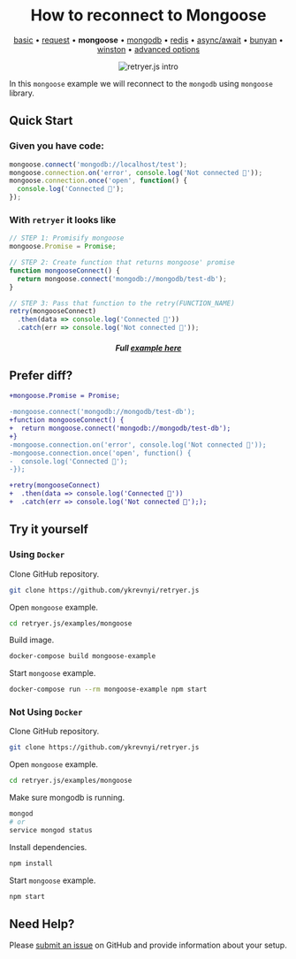 
<h1 align="center">How to reconnect to Mongoose</h1>

<p align="center">
  <a href="https://github.com/ykrevnyi/reconnect/tree/master/examples/basic/">basic</a> &bull;
  <a href="https://github.com/ykrevnyi/reconnect/tree/master/examples/request/">request</a> &bull;
  <b>mongoose</b> &bull;
  <a href="https://github.com/ykrevnyi/reconnect/tree/master/examples/mongodb/">mongodb</a> &bull;
  <a href="https://github.com/ykrevnyi/reconnect/tree/master/examples/redis/">redis</a> &bull;
  <a href="https://github.com/ykrevnyi/reconnect/tree/master/examples/async-await/">async/await</a> &bull;
  <a href="https://github.com/ykrevnyi/reconnect/tree/master/examples/bunyan/">bunyan</a> &bull;
  <a href="https://github.com/ykrevnyi/reconnect/tree/master/examples/winston/">winston</a> &bull;
  <a href="https://github.com/ykrevnyi/reconnect/tree/master/examples/advanced-options/">advanced options</a>
</p>

<p align="center">
  <img src="https://github.com/ykrevnyi/reconnect/tree/master/docs/retryer-v1.5.1.gif" alt="retryer.js intro"/>
</p>

In this `mongoose` example we will reconnect to the `mongodb` using `mongoose` library.

## Quick Start

### Given you have code:

```javascript
mongoose.connect('mongodb://localhost/test');
mongoose.connection.on('error', console.log('Not connected 🤷‍'));
mongoose.connection.once('open', function() {
  console.log('Connected 🎉');
});

```

### With `retryer` it looks like
```javascript
// STEP 1: Promisify mongoose
mongoose.Promise = Promise;

// STEP 2: Create function that returns mongoose' promise
function mongooseConnect() {
  return mongoose.connect('mongodb://mongodb/test-db');
}

// STEP 3: Pass that function to the retry(FUNCTION_NAME)
retry(mongooseConnect)
  .then(data => console.log('Connected 🎉'))
  .catch(err => console.log('Not connected 🤷‍'));
```
<h5 align="center">Full <a href="https://github.com/ykrevnyi/reconnect/tree/master/examples/mongoose/index.js">example here</a></h5>

## Prefer diff?
```diff
+mongoose.Promise = Promise;

-mongoose.connect('mongodb://mongodb/test-db');
+function mongooseConnect() {
+  return mongoose.connect('mongodb://mongodb/test-db');
+}
-mongoose.connection.on('error', console.log('Not connected 🤷‍'));
-mongoose.connection.once('open', function() {
-  console.log('Connected 🎉');
-});

+retry(mongooseConnect)
+  .then(data => console.log('Connected 🎉'))
+  .catch(err => console.log('Not connected 🤷‍'););
```

## Try it yourself
### Using `Docker`
Clone GitHub repository.
```bash
git clone https://github.com/ykrevnyi/retryer.js
```

Open `mongoose` example.
```bash
cd retryer.js/examples/mongoose
```

Build image.
```bash
docker-compose build mongoose-example
```

Start `mongoose` example.
```bash
docker-compose run --rm mongoose-example npm start
```

### Not Using `Docker`
Clone GitHub repository.
```bash
git clone https://github.com/ykrevnyi/retryer.js
```

Open `mongoose` example.
```bash
cd retryer.js/examples/mongoose
```

Make sure mongodb is running.
```bash
mongod
# or
service mongod status
```

Install dependencies.
```bash
npm install
```

Start `mongoose` example.
```bash
npm start
```

## Need Help?
Please [submit an issue](https://github.com/ykrevnyi/retryer.js/issues) on GitHub and provide information about your setup.
